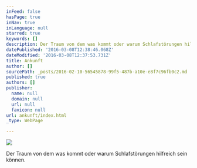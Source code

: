 ```yaml
---
inFeed: false
hasPage: true
inNav: true
inLanguage: null
starred: true
keywords: []
description: Der Traum von dem was kommt oder warum Schlafstörungen hilfreich sein können.
datePublished: '2016-03-08T12:38:46.068Z'
dateModified: '2016-03-08T12:37:53.731Z'
title: Ankunft
author: []
sourcePath: _posts/2016-02-10-56545878-99f5-487b-a10e-e8f7c96fb0c2.md
published: true
authors: []
publisher:
  name: null
  domain: null
  url: null
  favicon: null
url: ankunft/index.html
_type: WebPage

---
```

![](https://the-grid-user-content.s3-us-west-2.amazonaws.com/86c057d7-2131-462f-be1e-607eabe2bbc8.jpg)

Der Traum von dem was kommt oder warum Schlafstörungen hilfreich sein können.